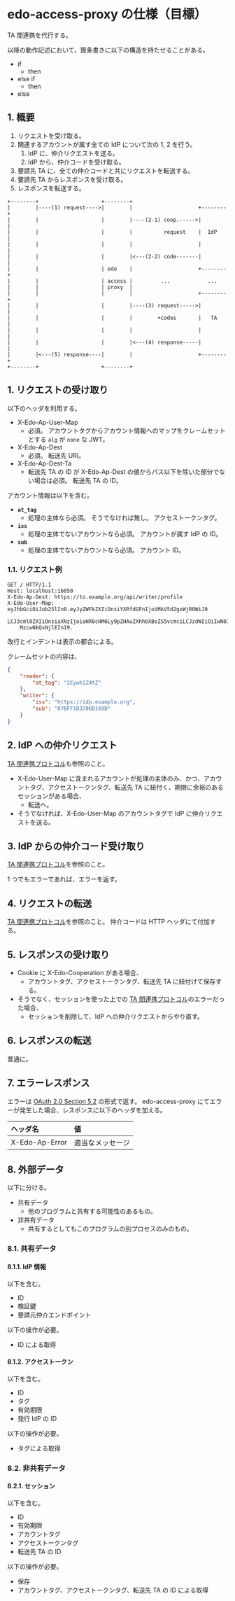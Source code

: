 <!--
Copyright 2015 realglobe, Inc.

Licensed under the Apache License, Version 2.0 (the "License");
you may not use this file except in compliance with the License.
You may obtain a copy of the License at

    http://www.apache.org/licenses/LICENSE-2.0

Unless required by applicable law or agreed to in writing, software
distributed under the License is distributed on an "AS IS" BASIS,
WITHOUT WARRANTIES OR CONDITIONS OF ANY KIND, either express or implied.
See the License for the specific language governing permissions and
limitations under the License.
-->


# edo-access-proxy の仕様（目標）

TA 間連携を代行する。

以降の動作記述において、箇条書きに以下の構造を持たせることがある。

* if
    * then
* else if
    * then
* else


## 1. 概要

1. リクエストを受け取る。
2. 関連するアカウントが属す全ての IdP について次の 1, 2 を行う。
    1. IdP に、仲介リクエストを送る。
    2. IdP から、仲介コードを受け取る。
3. 要請先 TA に、全ての仲介コードと共にリクエストを転送する。
4. 要請先 TA からレスポンスを受け取る。
5. レスポンスを転送する。

```
+--------+                    +--------+
|        |----(1) request---->|        |                     +--------+
|        |                    |        |----(2-1) coop.----->|        |
|        |                    |        |          request    |  IdP   |
|        |                    |        |                     |        |
|        |                    |        |<---(2-2) code-------|        |
|        |                    | edo    |                     +--------+
|        |                    | access |         ...            ...
|        |                    | proxy  |
|        |                    |        |                     +--------+
|        |                    |        |----(3) request----->|        |
|        |                    |        |        +codes       |   TA   |
|        |                    |        |                     |        |
|        |                    |        |<---(4) response-----|        |
|        |<---(5) response----|        |                     +--------+
+--------+                    +--------+
```


## 1. リクエストの受け取り

以下のヘッダを利用する。

* X-Edo-Ap-User-Map
    * 必須。
      アカウントタグからアカウント情報へのマップをクレームセットとする `alg` が `none` な JWT。
* X-Edo-Ap-Dest
    * 必須。
      転送先 URI。
* X-Edo-Ap-Dest-Ta
    * 転送先 TA の ID が X-Edo-Ap-Dest の値からパス以下を除いた部分でない場合は必須。
      転送先 TA の ID。

アカウント情報は以下を含む。

* **`at_tag`**
    * 処理の主体なら必須。
      そうでなければ無し。
      アクセストークンタグ。
* **`iss`**
    * 処理の主体でないアカウントなら必須。
      アカウントが属す IdP の ID。
* **`sub`**
    * 処理の主体でないアカウントなら必須。
      アカウント ID。


### 1.1. リクエスト例

```http
GET / HTTP/1.1
Host: localhost:16050
X-Edo-Ap-Dest: https://to.example.org/api/writer/profile
X-Edo-User-Map: eyJhbGciOiJub25lIn0.eyJyZWFkZXIiOnsiYXRfdGFnIjoiMkV5d2gxWjR0WiJ9
    LCJ3cml0ZXIiOnsiaXNzIjoiaHR0cHM6Ly9pZHAuZXhhbXBsZS5vcmciLCJzdWIiOiIwN0JGRjFE
    MzcwNkQxNjlEIn19.
```

改行とインデントは表示の都合による。

クレームセットの内容は、

```json
{
    "reader": {
        "at_tag": "2Eywh1Z4tZ"
    },
    "writer": {
        "iss": "https://idp.example.org",
        "sub": "07BFF1D3706D169D"
    }
}
```


## 2. IdP への仲介リクエスト

[TA 間連携プロトコル]も参照のこと。

* X-Edo-User-Map に含まれるアカウントが処理の主体のみ、かつ、アカウントタグ、アクセストークンタグ、転送先 TA に紐付く、期限に余裕のあるセッションがある場合、
    * 転送へ。
* そうでなければ、X-Edo-User-Map のアカウントタグで IdP に仲介リクエストを送る。


## 3. IdP からの仲介コード受け取り

[TA 間連携プロトコル]を参照のこと。

1 つでもエラーであれば、エラーを返す。


## 4. リクエストの転送

[TA 間連携プロトコル]を参照のこと。
仲介コードは HTTP ヘッダにて付加する。


## 5. レスポンスの受け取り

* Cookie に X-Edo-Cooperation がある場合、
    * アカウントタグ、アクセストークンタグ、転送先 TA に紐付けて保存する。
* そうでなく、セッションを使った上での [TA 間連携プロトコル]のエラーだった場合、
    * セッションを削除して、IdP への仲介リクエストからやり直す。


## 6. レスポンスの転送

普通に。


## 7. エラーレスポンス

エラーは [OAuth 2.0 Section 5.2] の形式で返す。
edo-access-proxy にてエラーが発生した場合、レスポンスに以下のヘッダを加える。

|ヘッダ名|値|
|:--|:--|
|X-Edo-Ap-Error|適当なメッセージ|


## 8. 外部データ

以下に分ける。

* 共有データ
    * 他のプログラムと共有する可能性のあるもの。
* 非共有データ
    * 共有するとしてもこのプログラムの別プロセスのみのもの。


### 8.1. 共有データ


#### 8.1.1. IdP 情報

以下を含む。

* ID
* 検証鍵
* 要請元仲介エンドポイント

以下の操作が必要。

* ID による取得


#### 8.1.2. アクセストークン

以下を含む。

* ID
* タグ
* 有効期限
* 発行 IdP の ID

以下の操作が必要。

* タグによる取得


### 8.2. 非共有データ


#### 8.2.1. セッション

以下を含む。

* ID
* 有効期限
* アカウントタグ
* アクセストークンタグ
* 転送先 TA の ID

以下の操作が必要。

* 保存
* アカウントタグ、アクセストークンタグ、転送先 TA の ID による取得


<!-- 参照 -->
[OAuth 2.0 Section 5.2]: http://tools.ietf.org/html/rfc6749#section-5.2
[TA 間連携プロトコル]: https://github.com/realglobe-Inc/edo/blob/master/ta_cooperation.md
